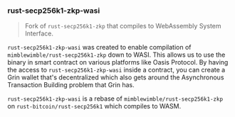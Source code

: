 ### rust-secp256k1-zkp-wasi
> Fork of `rust-secp256k1-zkp` that compiles to WebAssembly System Interface.

`rust-secp256k1-zkp-wasi` was created to enable compilation of `mimblewimble/rust-secp256k1-zkp` down to WASI. This allows us to use the binary in smart contract on various platforms like Oasis Protocol. By having the access to `rust-secp256k1-zkp-wasi` inside a contract, you can create a Grin wallet that's decentralized which also gets around the Asynchronous Transaction Building problem that Grin has.

`rust-secp256k1-zkp-wasi` is a rebase of `mimblewimble/rust-secp256k1-zkp` on `rust-bitcoin/rust-secp256k1` which compiles to WASM.
